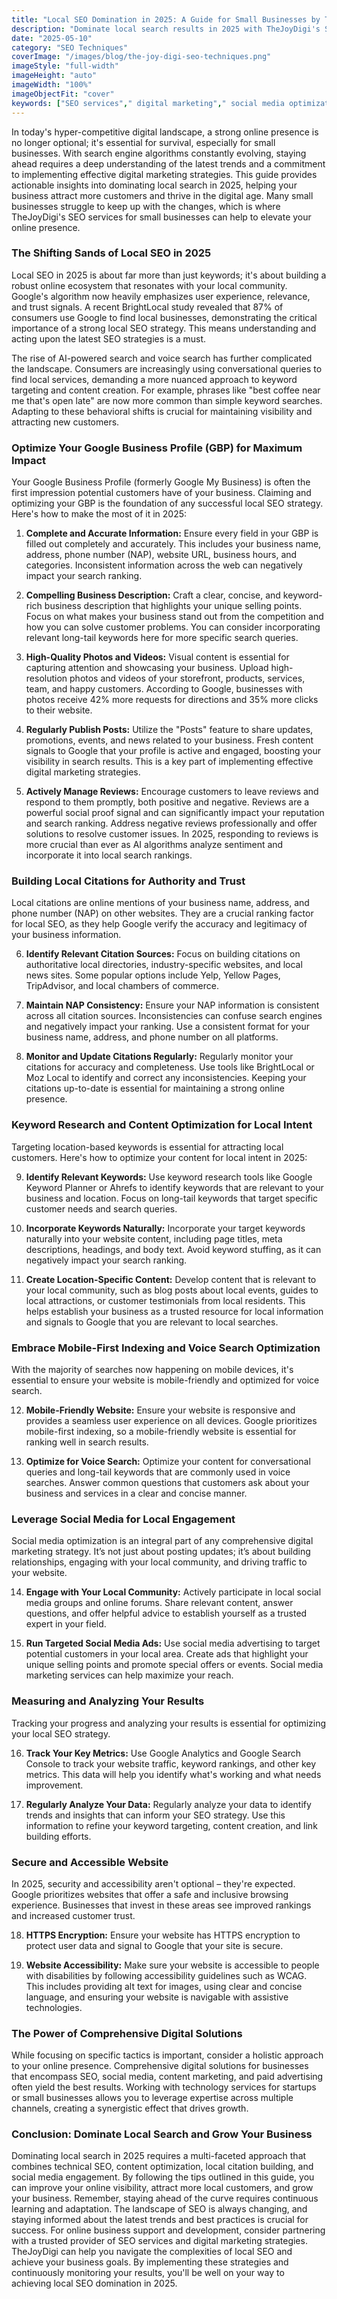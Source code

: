 ```yaml
---
title: "Local SEO Domination in 2025: A Guide for Small Businesses by TheJoyDigi's SEO Services"
description: "Dominate local search results in 2025 with TheJoyDigi's SEO services tailored for small businesses. Learn how to optimize your Google My Business profile, build local citations, and target location-based keywords to attract local customers."
date: "2025-05-10"
category: "SEO Techniques"
coverImage: "/images/blog/the-joy-digi-seo-techniques.png"
imageStyle: "full-width"
imageHeight: "auto"
imageWidth: "100%"
imageObjectFit: "cover"
keywords: ["SEO services"," digital marketing"," social media optimization","SEO services for small businesses"," digital marketing strategies for startups"," social media marketing services"]
---
```


In today's hyper-competitive digital landscape, a strong online presence is no longer optional; it's essential for survival, especially for small businesses. With search engine algorithms constantly evolving, staying ahead requires a deep understanding of the latest trends and a commitment to implementing effective digital marketing strategies. This guide provides actionable insights into dominating local search in 2025, helping your business attract more customers and thrive in the digital age. Many small businesses struggle to keep up with the changes, which is where TheJoyDigi's SEO services for small businesses can help to elevate your online presence.

### The Shifting Sands of Local SEO in 2025

Local SEO in 2025 is about far more than just keywords; it's about building a robust online ecosystem that resonates with your local community. Google's algorithm now heavily emphasizes user experience, relevance, and trust signals. A recent BrightLocal study revealed that 87% of consumers use Google to find local businesses, demonstrating the critical importance of a strong local SEO strategy. This means understanding and acting upon the latest SEO strategies is a must.

The rise of AI-powered search and voice search has further complicated the landscape. Consumers are increasingly using conversational queries to find local services, demanding a more nuanced approach to keyword targeting and content creation. For example, phrases like "best coffee near me that's open late" are now more common than simple keyword searches. Adapting to these behavioral shifts is crucial for maintaining visibility and attracting new customers.

### Optimize Your Google Business Profile (GBP) for Maximum Impact

Your Google Business Profile (formerly Google My Business) is often the first impression potential customers have of your business. Claiming and optimizing your GBP is the foundation of any successful local SEO strategy. Here's how to make the most of it in 2025:

1.  **Complete and Accurate Information:** Ensure every field in your GBP is filled out completely and accurately. This includes your business name, address, phone number (NAP), website URL, business hours, and categories. Inconsistent information across the web can negatively impact your search ranking.

2.  **Compelling Business Description:** Craft a clear, concise, and keyword-rich business description that highlights your unique selling points. Focus on what makes your business stand out from the competition and how you can solve customer problems. You can consider incorporating relevant long-tail keywords here for more specific search queries.

3.  **High-Quality Photos and Videos:** Visual content is essential for capturing attention and showcasing your business. Upload high-resolution photos and videos of your storefront, products, services, team, and happy customers. According to Google, businesses with photos receive 42% more requests for directions and 35% more clicks to their website.

4.  **Regularly Publish Posts:** Utilize the "Posts" feature to share updates, promotions, events, and news related to your business. Fresh content signals to Google that your profile is active and engaged, boosting your visibility in search results. This is a key part of implementing effective digital marketing strategies.

5.  **Actively Manage Reviews:** Encourage customers to leave reviews and respond to them promptly, both positive and negative. Reviews are a powerful social proof signal and can significantly impact your reputation and search ranking. Address negative reviews professionally and offer solutions to resolve customer issues. In 2025, responding to reviews is more crucial than ever as AI algorithms analyze sentiment and incorporate it into local search rankings.

### Building Local Citations for Authority and Trust

Local citations are online mentions of your business name, address, and phone number (NAP) on other websites. They are a crucial ranking factor for local SEO, as they help Google verify the accuracy and legitimacy of your business information.

6.  **Identify Relevant Citation Sources:** Focus on building citations on authoritative local directories, industry-specific websites, and local news sites. Some popular options include Yelp, Yellow Pages, TripAdvisor, and local chambers of commerce.

7.  **Maintain NAP Consistency:** Ensure your NAP information is consistent across all citation sources. Inconsistencies can confuse search engines and negatively impact your ranking. Use a consistent format for your business name, address, and phone number on all platforms.

8.  **Monitor and Update Citations Regularly:** Regularly monitor your citations for accuracy and completeness. Use tools like BrightLocal or Moz Local to identify and correct any inconsistencies. Keeping your citations up-to-date is essential for maintaining a strong online presence.

### Keyword Research and Content Optimization for Local Intent

Targeting location-based keywords is essential for attracting local customers. Here's how to optimize your content for local intent in 2025:

9.  **Identify Relevant Keywords:** Use keyword research tools like Google Keyword Planner or Ahrefs to identify keywords that are relevant to your business and location. Focus on long-tail keywords that target specific customer needs and search queries.

10. **Incorporate Keywords Naturally:** Incorporate your target keywords naturally into your website content, including page titles, meta descriptions, headings, and body text. Avoid keyword stuffing, as it can negatively impact your search ranking.

11. **Create Location-Specific Content:** Develop content that is relevant to your local community, such as blog posts about local events, guides to local attractions, or customer testimonials from local residents. This helps establish your business as a trusted resource for local information and signals to Google that you are relevant to local searches.

### Embrace Mobile-First Indexing and Voice Search Optimization

With the majority of searches now happening on mobile devices, it's essential to ensure your website is mobile-friendly and optimized for voice search.

12. **Mobile-Friendly Website:** Ensure your website is responsive and provides a seamless user experience on all devices. Google prioritizes mobile-first indexing, so a mobile-friendly website is essential for ranking well in search results.

13. **Optimize for Voice Search:** Optimize your content for conversational queries and long-tail keywords that are commonly used in voice searches. Answer common questions that customers ask about your business and services in a clear and concise manner.

### Leverage Social Media for Local Engagement

Social media optimization is an integral part of any comprehensive digital marketing strategy. It’s not just about posting updates; it’s about building relationships, engaging with your local community, and driving traffic to your website.

14. **Engage with Your Local Community:** Actively participate in local social media groups and online forums. Share relevant content, answer questions, and offer helpful advice to establish yourself as a trusted expert in your field.

15. **Run Targeted Social Media Ads:** Use social media advertising to target potential customers in your local area. Create ads that highlight your unique selling points and promote special offers or events. Social media marketing services can help maximize your reach.

### Measuring and Analyzing Your Results

Tracking your progress and analyzing your results is essential for optimizing your local SEO strategy.

16. **Track Your Key Metrics:** Use Google Analytics and Google Search Console to track your website traffic, keyword rankings, and other key metrics. This data will help you identify what's working and what needs improvement.

17. **Regularly Analyze Your Data:** Regularly analyze your data to identify trends and insights that can inform your SEO strategy. Use this information to refine your keyword targeting, content creation, and link building efforts.

### Secure and Accessible Website

In 2025, security and accessibility aren't optional – they're expected. Google prioritizes websites that offer a safe and inclusive browsing experience. Businesses that invest in these areas see improved rankings and increased customer trust.

18. **HTTPS Encryption:** Ensure your website has HTTPS encryption to protect user data and signal to Google that your site is secure.

19. **Website Accessibility:** Make sure your website is accessible to people with disabilities by following accessibility guidelines such as WCAG. This includes providing alt text for images, using clear and concise language, and ensuring your website is navigable with assistive technologies.

### The Power of Comprehensive Digital Solutions

While focusing on specific tactics is important, consider a holistic approach to your online presence. Comprehensive digital solutions for businesses that encompass SEO, social media, content marketing, and paid advertising often yield the best results. Working with technology services for startups or small businesses allows you to leverage expertise across multiple channels, creating a synergistic effect that drives growth.

### Conclusion: Dominate Local Search and Grow Your Business

Dominating local search in 2025 requires a multi-faceted approach that combines technical SEO, content optimization, local citation building, and social media engagement. By following the tips outlined in this guide, you can improve your online visibility, attract more local customers, and grow your business. Remember, staying ahead of the curve requires continuous learning and adaptation. The landscape of SEO is always changing, and staying informed about the latest trends and best practices is crucial for success. For online business support and development, consider partnering with a trusted provider of SEO services and digital marketing strategies. TheJoyDigi can help you navigate the complexities of local SEO and achieve your business goals. By implementing these strategies and continuously monitoring your results, you'll be well on your way to achieving local SEO domination in 2025.